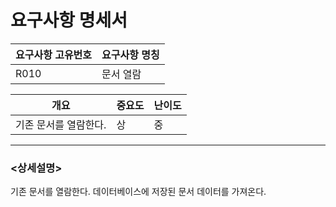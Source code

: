 ﻿요구사항 명세서
===================

|요구사항 고유번호|요구사항 명칭|
|---|---|
|R010|문서 열람|    
  
|개요|중요도|난이도|
|---|---|---|
|기존 문서를 열람한다.|상|중|

---
### <상세설명>  
기존 문서를 열람한다.
데이터베이스에 저장된 문서 데이터를 가져온다.